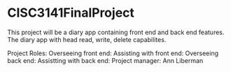 # CISC3141FinalProject

This project will be a diary app containing front end and back end features. The diary app with head read, write, delete capabilites. 

Project Roles: 
Overseeing front end:
Assisting with front end: 
Overseeing back end:
Assistting with back end: 
Project manager: Ann Liberman 
